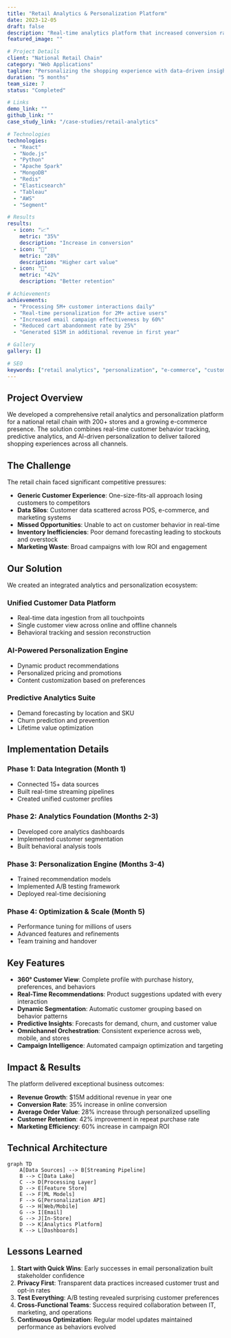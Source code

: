 ```yaml
---
title: "Retail Analytics & Personalization Platform"
date: 2023-12-05
draft: false
description: "Real-time analytics platform that increased conversion rates by 35% through AI-driven personalization and customer behavior analysis for a retail chain."
featured_image: ""

# Project Details
client: "National Retail Chain"
category: "Web Applications"
tagline: "Personalizing the shopping experience with data-driven insights"
duration: "5 months"
team_size: 7
status: "Completed"

# Links
demo_link: ""
github_link: ""
case_study_link: "/case-studies/retail-analytics"

# Technologies
technologies:
  - "React"
  - "Node.js"
  - "Python"
  - "Apache Spark"
  - "MongoDB"
  - "Redis"
  - "Elasticsearch"
  - "Tableau"
  - "AWS"
  - "Segment"

# Results
results:
  - icon: "📈"
    metric: "35%"
    description: "Increase in conversion"
  - icon: "🛒"
    metric: "28%"
    description: "Higher cart value"
  - icon: "🔄"
    metric: "42%"
    description: "Better retention"

# Achievements
achievements:
  - "Processing 5M+ customer interactions daily"
  - "Real-time personalization for 2M+ active users"
  - "Increased email campaign effectiveness by 60%"
  - "Reduced cart abandonment rate by 25%"
  - "Generated $15M in additional revenue in first year"

# Gallery
gallery: []

# SEO
keywords: ["retail analytics", "personalization", "e-commerce", "customer analytics", "recommendation engine"]
---
```


## Project Overview

We developed a comprehensive retail analytics and personalization platform for a national retail chain with 200+ stores and a growing e-commerce presence. The solution combines real-time customer behavior tracking, predictive analytics, and AI-driven personalization to deliver tailored shopping experiences across all channels.

## The Challenge

The retail chain faced significant competitive pressures:
- **Generic Customer Experience**: One-size-fits-all approach losing customers to competitors
- **Data Silos**: Customer data scattered across POS, e-commerce, and marketing systems
- **Missed Opportunities**: Unable to act on customer behavior in real-time
- **Inventory Inefficiencies**: Poor demand forecasting leading to stockouts and overstock
- **Marketing Waste**: Broad campaigns with low ROI and engagement

## Our Solution

We created an integrated analytics and personalization ecosystem:

### Unified Customer Data Platform
- Real-time data ingestion from all touchpoints
- Single customer view across online and offline channels
- Behavioral tracking and session reconstruction

### AI-Powered Personalization Engine
- Dynamic product recommendations
- Personalized pricing and promotions
- Content customization based on preferences

### Predictive Analytics Suite
- Demand forecasting by location and SKU
- Churn prediction and prevention
- Lifetime value optimization

## Implementation Details

### Phase 1: Data Integration (Month 1)
- Connected 15+ data sources
- Built real-time streaming pipelines
- Created unified customer profiles

### Phase 2: Analytics Foundation (Months 2-3)
- Developed core analytics dashboards
- Implemented customer segmentation
- Built behavioral analysis tools

### Phase 3: Personalization Engine (Months 3-4)
- Trained recommendation models
- Implemented A/B testing framework
- Deployed real-time decisioning

### Phase 4: Optimization & Scale (Month 5)
- Performance tuning for millions of users
- Advanced features and refinements
- Team training and handover

## Key Features

- **360° Customer View**: Complete profile with purchase history, preferences, and behaviors
- **Real-Time Recommendations**: Product suggestions updated with every interaction
- **Dynamic Segmentation**: Automatic customer grouping based on behavior patterns
- **Predictive Insights**: Forecasts for demand, churn, and customer value
- **Omnichannel Orchestration**: Consistent experience across web, mobile, and stores
- **Campaign Intelligence**: Automated campaign optimization and targeting

## Impact & Results

The platform delivered exceptional business outcomes:

- **Revenue Growth**: $15M additional revenue in year one
- **Conversion Rate**: 35% increase in online conversion
- **Average Order Value**: 28% increase through personalized upselling
- **Customer Retention**: 42% improvement in repeat purchase rate
- **Marketing Efficiency**: 60% increase in campaign ROI

## Technical Architecture

```mermaid
graph TD
    A[Data Sources] --> B[Streaming Pipeline]
    B --> C[Data Lake]
    C --> D[Processing Layer]
    D --> E[Feature Store]
    E --> F[ML Models]
    F --> G[Personalization API]
    G --> H[Web/Mobile]
    G --> I[Email]
    G --> J[In-Store]
    D --> K[Analytics Platform]
    K --> L[Dashboards]
```

## Lessons Learned

1. **Start with Quick Wins**: Early successes in email personalization built stakeholder confidence
2. **Privacy First**: Transparent data practices increased customer trust and opt-in rates
3. **Test Everything**: A/B testing revealed surprising customer preferences
4. **Cross-Functional Teams**: Success required collaboration between IT, marketing, and operations
5. **Continuous Optimization**: Regular model updates maintained performance as behaviors evolved
